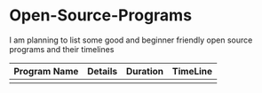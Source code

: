# Open-Source-Programs
I am planning to list some good and beginner friendly open source programs and their timelines 

| Program Name | Details | Duration | TimeLine|
|---|---|---|--|
|||||
